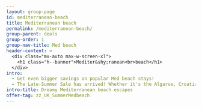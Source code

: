 ```yaml
---
layout: group-page
id: mediterranean-beach
title: Mediterranean beach
permalink: /mediterranean-beach/
group-parent: deals
group-order: 1
group-nav-title: Med beach
header-content: >
  <div class="mx-auto max-w-screen-xl">
    <h1 class="h--banner">Mediter&shy;ranean<br>beach</h1>
  </div>
intro:
  - Get even bigger savings on popular Med beach stays!
  - The Late-Summer Sale has arrived! Whether it's the Algarve, Croatian coast, Balearic or Greek islands, we've got the very best deals on magical Mediterranean beach holidays. Get ready to soak up some sun and relax on the sand, our Med beach deals are unmissable!
intro-title: Dreamy Mediterranean beach escapes
offer-tag: zz_UK_SummerMedbeach
---
```

